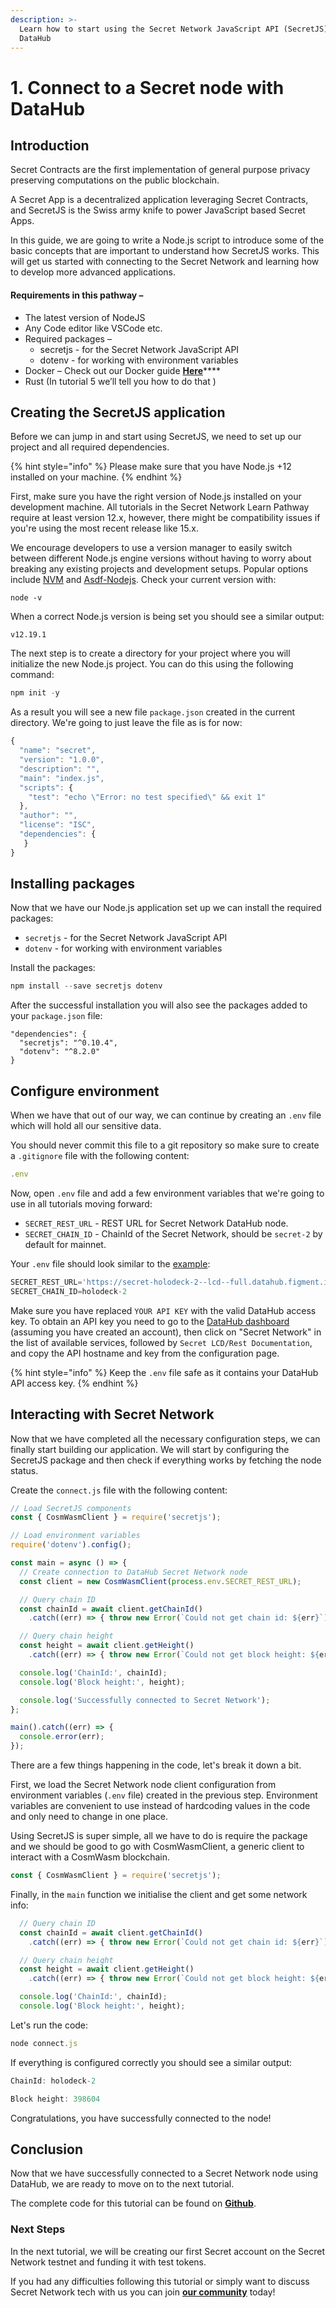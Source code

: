 ```yaml
---
description: >-
  Learn how to start using the Secret Network JavaScript API (SecretJS) with
  DataHub
---
```


# 1. Connect to a Secret node with DataHub

## Introduction

Secret Contracts are the first implementation of general purpose privacy preserving computations on the public blockchain.

A Secret App is a decentralized application leveraging Secret Contracts, and SecretJS is the Swiss army knife to power JavaScript based Secret Apps.

In this guide, we are going to write a Node.js script to introduce some of the basic concepts that are important to understand how SecretJS works. This will get us started with connecting to the Secret Network and learning how to develop more advanced applications.

#### Requirements in this pathway –

* The latest version of NodeJS
* Any Code editor like VSCode etc.
* Required packages –
  * secretjs - for the Secret Network JavaScript API
  * dotenv - for working with environment variables
* Docker – Check out our Docker guide [**Here**](https://learn.figment.io/network-documentation/extra-guides/docker-setup-for-windows)\*\*\*\*
* Rust \(In tutorial 5 we’ll tell you how to do that
  \)

## Creating the SecretJS application

Before we can jump in and start using SecretJS, we need to set up our project and all required dependencies.

{% hint style="info" %}
Please make sure that you have Node.js +12 installed on your machine.
{% endhint %}

First, make sure you have the right version of Node.js installed on your development machine. All tutorials in the Secret Network Learn Pathway require at least version 12.x, however, there might be compatibility issues if you're using the most recent release like 15.x.

We encourage developers to use a version manager to easily switch between different Node.js engine versions without having to worry about breaking any existing projects and development setups. Popular options include [NVM](https://github.com/nvm-sh/nvm) and [Asdf-Nodejs](https://github.com/asdf-vm/asdf-nodejs). Check your current version with:

```text
node -v
```

When a correct Node.js version is being set you should see a similar output:

```text
v12.19.1
```

The next step is to create a directory for your project where you will initialize the new Node.js project. You can do this using the following command:

```javascript
npm init -y
```

As a result you will see a new file `package.json` created in the current directory. We're going to just leave the file as is for now:

```javascript
{
  "name": "secret",
  "version": "1.0.0",
  "description": "",
  "main": "index.js",
  "scripts": {
    "test": "echo \"Error: no test specified\" && exit 1"
  },
  "author": "",
  "license": "ISC",
  "dependencies": {
   }
}
```

## Installing packages

Now that we have our Node.js application set up we can install the required packages:

* `secretjs` - for the Secret Network JavaScript API
* `dotenv` - for working with environment variables

Install the packages:

```javascript
npm install --save secretjs dotenv
```

After the successful installation you will also see the packages added to your `package.json` file:

```text
"dependencies": {
  "secretjs": "^0.10.4",
  "dotenv": "^8.2.0"
}
```

## Configure environment

When we have that out of our way, we can continue by creating an `.env` file which will hold all our sensitive data.

You should never commit this file to a git repository so make sure to create a `.gitignore` file with the following content:

```javascript
.env
```

Now, open `.env` file and add a few environment variables that we're going to use in all tutorials moving forward:

* `SECRET_REST_URL` - REST URL for Secret Network DataHub node.
* `SECRET_CHAIN_ID` - ChainId of the Secret Network, should be `secret-2` by default for mainnet.

Your `.env` file should look similar to the [example](https://github.com/figment-networks/tutorials/secret/.env.example):

```javascript
SECRET_REST_URL='https://secret-holodeck-2--lcd--full.datahub.figment.io/apikey/<YOUR API KEY>/'
SECRET_CHAIN_ID=holodeck-2
```

Make sure you have replaced `YOUR API KEY` with the valid DataHub access key. To obtain an API key you need to go to the [DataHub dashboard](https://datahub.figment.io/login) \(assuming you have created an account\), then click on "Secret Network" in the list of available services, followed by `Secret LCD/Rest Documentation`, and copy the API hostname and key from the configuration page. 

{% hint style="info" %}
Keep the `.env` file safe as it contains your DataHub API access key.
{% endhint %}

## Interacting with Secret Network

Now that we have completed all the necessary configuration steps, we can finally start building our application. We will start by configuring the SecretJS package and then check if everything works by fetching the node status.

Create the `connect.js` file with the following content:

```javascript
// Load SecretJS components
const { CosmWasmClient } = require('secretjs');

// Load environment variables
require('dotenv').config();

const main = async () => {
  // Create connection to DataHub Secret Network node
  const client = new CosmWasmClient(process.env.SECRET_REST_URL);

  // Query chain ID
  const chainId = await client.getChainId()
    .catch((err) => { throw new Error(`Could not get chain id: ${err}`); });

  // Query chain height
  const height = await client.getHeight()
    .catch((err) => { throw new Error(`Could not get block height: ${err}`); });

  console.log('ChainId:', chainId);
  console.log('Block height:', height);

  console.log('Successfully connected to Secret Network');
};

main().catch((err) => {
  console.error(err);
});
```

There are a few things happening in the code, let's break it down a bit.

First, we load the Secret Network node client configuration from environment variables \(`.env` file\) created in the previous step. Environment variables are convenient to use instead of hardcoding values in the code and only need to change in one place.

Using SecretJS is super simple, all we have to do is require the package and we should be good to go with CosmWasmClient, a generic client to interact with a CosmWasm blockchain.

```javascript
const { CosmWasmClient } = require('secretjs');
```

Finally, in the `main` function we initialise the client and get some network info:

```javascript
  // Query chain ID
  const chainId = await client.getChainId()
    .catch((err) => { throw new Error(`Could not get chain id: ${err}`); });

  // Query chain height
  const height = await client.getHeight()
    .catch((err) => { throw new Error(`Could not get block height: ${err}`); });

  console.log('ChainId:', chainId);
  console.log('Block height:', height);
```

Let's run the code:

```javascript
node connect.js
```

If everything is configured correctly you should see a similar output:

```javascript
ChainId: holodeck-2

Block height: 398604
```

Congratulations, you have successfully connected to the node!

## Conclusion

Now that we have successfully connected to a Secret Network node using DataHub, we are ready to move on to the next tutorial.

The complete code for this tutorial can be found on [**Github**](https://github.com/figment-networks/tutorials/blob/main/secret/1_connecting_to_node/connect.js).

### Next Steps

In the next tutorial, we will be creating our first Secret account on the Secret Network testnet and funding it with test tokens.

If you had any difficulties following this tutorial or simply want to discuss Secret Network tech with us you can join [**our community**](https://discord.gg/fszyM7K) today!

